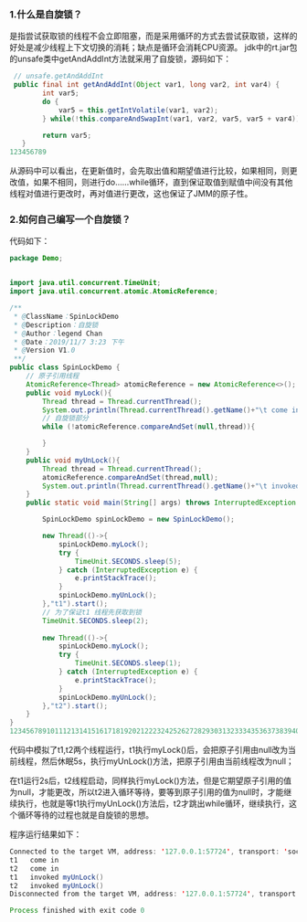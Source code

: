 ### **1.什么是自旋锁？**

是指尝试获取锁的线程不会立即阻塞，而是采用循环的方式去尝试获取锁，这样的好处是减少线程上下文切换的消耗；缺点是循环会消耗CPU资源。
jdk中的rt.jar包的unsafe类中getAndAddInt方法就采用了自旋锁，源码如下：

```java
 // unsafe.getAndAddInt
 public final int getAndAddInt(Object var1, long var2, int var4) {
        int var5;
        do {
            var5 = this.getIntVolatile(var1, var2);
        } while(!this.compareAndSwapInt(var1, var2, var5, var5 + var4));

        return var5;
   }
123456789
```

从源码中可以看出，在更新值时，会先取出值和期望值进行比较，如果相同，则更改值，如果不相同，则进行do……while循环，直到保证取值到赋值中间没有其他线程对值进行更改时，再对值进行更改，这也保证了JMM的原子性。

### **2.如何自己编写一个自旋锁？**

代码如下：

```java
package Demo;


import java.util.concurrent.TimeUnit;
import java.util.concurrent.atomic.AtomicReference;

/**
 * @ClassName：SpinLockDemo
 * @Description：自旋锁
 * @Author：legend Chan
 * @Date：2019/11/7 3:23 下午
 * @Version V1.0
 **/
public class SpinLockDemo {
    // 原子引用线程
    AtomicReference<Thread> atomicReference = new AtomicReference<>();
    public void myLock(){
        Thread thread = Thread.currentThread();
        System.out.println(Thread.currentThread().getName()+"\t come in");
        // 自旋锁部分
        while (!atomicReference.compareAndSet(null,thread)){

        }
    }
    public void myUnLock(){
        Thread thread = Thread.currentThread();
        atomicReference.compareAndSet(thread,null);
        System.out.println(Thread.currentThread().getName()+"\t invoked myUnLock()");
    }
    public static void main(String[] args) throws InterruptedException {

        SpinLockDemo spinLockDemo = new SpinLockDemo();

        new Thread(()->{
            spinLockDemo.myLock();
            try {
                TimeUnit.SECONDS.sleep(5);
            } catch (InterruptedException e) {
                e.printStackTrace();
            }
            spinLockDemo.myUnLock();
        },"t1").start();
        // 为了保证t1 线程先获取到锁
        TimeUnit.SECONDS.sleep(2);
        
        new Thread(()->{
            spinLockDemo.myLock();
            try {
                TimeUnit.SECONDS.sleep(1);
            } catch (InterruptedException e) {
                e.printStackTrace();
            }
            spinLockDemo.myUnLock();
        },"t2").start();
    }
}
1234567891011121314151617181920212223242526272829303132333435363738394041424344454647484950515253545556
```

代码中模拟了t1,t2两个线程运行，t1执行myLock()后，会把原子引用由null改为当前线程，然后休眠5s，执行myUnLock()方法，把原子引用由当前线程改为null；

在t1运行2s后，t2线程启动，同样执行myLock()方法，但是它期望原子引用的值为null，才能更改，所以t2进入循环等待，要等到原子引用的值为null时，才能继续执行，也就是等t1执行myUnLock()方法后，t2才跳出while循环，继续执行，这个循环等待的过程也就是自旋锁的思想。

程序运行结果如下：

```java
Connected to the target VM, address: '127.0.0.1:57724', transport: 'socket'
t1	 come in
t2	 come in
t1	 invoked myUnLock()
t2	 invoked myUnLock()
Disconnected from the target VM, address: '127.0.0.1:57724', transport: 'socket'

Process finished with exit code 0
```
